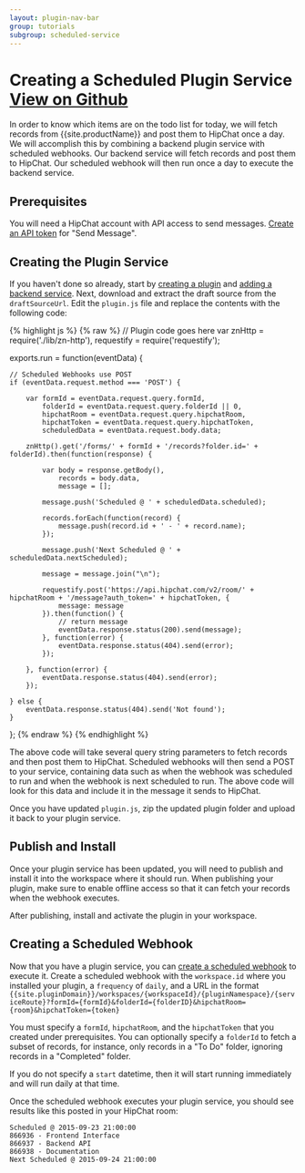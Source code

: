 ```yaml
---
layout: plugin-nav-bar
group: tutorials
subgroup: scheduled-service
---
```


<h1 id="creating-a-scheduled-plugin-service">Creating a Scheduled Plugin Service <a href="https://github.com/ZengineHQ/labs/tree/master/plugins/scheduled-service" target="_blank">
        <span class="btn btn-primary btn-sm">
            <i class="fa fa-github fa-lg"></i> View on Github
        </span>
    </a>
</h1>

In order to know which items are on the todo list for today, we will fetch records from {{site.productName}} and post them to HipChat once a day. We will accomplish this by combining a backend plugin service with scheduled webhooks. Our backend service will fetch records and post them to HipChat. Our scheduled webhook will then run once a day to execute the backend service.

## Prerequisites

You will need a HipChat account with API access to send messages. [Create an API token](https://www.hipchat.com/account/api) for "Send Message".

## Creating the Plugin Service

If you haven't done so already, start by [creating a plugin]({{site.baseurl}}/rest-api/resources/#!/plugins/add_plugins_Plugin_post_2) and [adding a backend service]({{site.baseurl}}/rest-api/resources/#!/plugins-plugin.id-services/add_plugins_services_Services_post_2). Next, download and extract the draft source from the `draftSourceUrl`. Edit the `plugin.js` file and replace the contents with the following code:

{% highlight js %}
{% raw %}
// Plugin code goes here
var znHttp = require('./lib/zn-http'),
	requestify = require('requestify');

exports.run = function(eventData) {

	// Scheduled Webhooks use POST
	if (eventData.request.method === 'POST') {

		var formId = eventData.request.query.formId,
			folderId = eventData.request.query.folderId || 0,
			hipchatRoom = eventData.request.query.hipchatRoom,
			hipchatToken = eventData.request.query.hipchatToken,
			scheduledData = eventData.request.body.data;

		znHttp().get('/forms/' + formId + '/records?folder.id=' + folderId).then(function(response) {

			var body = response.getBody(),
				records = body.data,
				message = [];

			message.push('Scheduled @ ' + scheduledData.scheduled);

			records.forEach(function(record) {
				message.push(record.id + ' - ' + record.name);
			});

			message.push('Next Scheduled @ ' + scheduledData.nextScheduled);

			message = message.join("\n");

			requestify.post('https://api.hipchat.com/v2/room/' + hipchatRoom + '/message?auth_token=' + hipchatToken, {
				message: message
			}).then(function() {
				// return message
				eventData.response.status(200).send(message);
			}, function(error) {
				eventData.response.status(404).send(error);
			});

		}, function(error) {
			eventData.response.status(404).send(error);
		});
		
	} else {
		eventData.response.status(404).send('Not found');
	}

};
{% endraw %}
{% endhighlight %}

The above code will take several query string parameters to fetch records and then post them to HipChat. Scheduled webhooks will then send a POST to your service, containing data such as when the webhook was scheduled to run and when the webhook is next scheduled to run. The above code will look for this data and include it in the message it sends to HipChat.

Once you have updated `plugin.js`, zip the updated plugin folder and upload it back to your plugin service.

## Publish and Install

Once your plugin service has been updated, you will need to publish and install it into the workspace where it should run. When publishing your plugin, make sure to enable offline access so that it can fetch your records when the webhook executes.

After publishing, install and activate the plugin in your workspace.

## Creating a Scheduled Webhook

Now that you have a plugin service, you can [create a scheduled webhook]({{site.baseurl}}/rest-api/resources/#!/scheduled_webhooks/add_scheduled_webhooks_ScheduledWebhook_post_2) to execute it. Create a scheduled webhook with the `workspace.id` where you installed your plugin, a `frequency` of `daily`, and a URL in the format `{{site.pluginDomain}}/workspaces/{workspaceId}/{pluginNamespace}/{serviceRoute}?formId={formId}&folderId={folderID}&hipchatRoom={room}&hipchatToken={token}`

 You must specify a `formId`, `hipchatRoom`, and the `hipchatToken` that you created under prerequisites. You can optionally specify a `folderId` to fetch a subset of records, for instance, only records in a "To Do" folder, ignoring records in a "Completed" folder.

If you do not specify a `start` datetime, then it will start running immediately and will run daily at that time.

Once the scheduled webhook executes your plugin service, you should see results like this posted in your HipChat room:

	Scheduled @ 2015-09-23 21:00:00
	866936 - Frontend Interface
	866937 - Backend API
	866938 - Documentation
	Next Scheduled @ 2015-09-24 21:00:00
